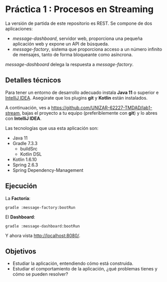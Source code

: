 # Práctica 1 : Procesos en Streaming

La versión de partida de este repositorio es REST. Se compone de dos aplicaciones:

- *message-dashboard*, servidor web, proporciona una pequeña aplicación web y expone un API de búsqueda.
- *message-factory*, sistema que proporciona acceso a un número infinito de mensajes, tanto de forma bloqueante como asíncrona.

*message-dashboard* delega la respuesta a *message-factory*.

## Detalles técnicos

Para tener un entorno de desarrollo adecuado instala **Java 11** o superior e [IntelliJ IDEA](https://www.jetbrains.com/es-es/idea/download/).
Asegúrate que los plugins **git** y **Kotlin** están instalados. 

A continuación, ves a <https://github.com/UNIZAR-62227-TMDAD/lab1-stream>, bajas el proyecto a tu equipo (preferiblemente con **git**) y lo abres con **IntelliJ IDEA**.

Las tecnologías que usa esta aplicación son:

- Java 11
- Gradle 7.3.3
  - buildSrc
  - Kotlin DSL
- Kotlin 1.6.10
- Spring 2.6.3
- Spring Dependency-Management

## Ejecución

La **Factoría**:

    gradle :message-factory:bootRun

El **Dashboard**:

    gradle :message-dashboard:bootRun

Y ahora vista <http://localhost:8080/>.

## Objetivos

- Estudiar la aplicación, entendiendo cómo está construida.
- Estudiar el comportamiento de la aplicación, ¿qué problemas tienes y cómo se pueden resolver?
